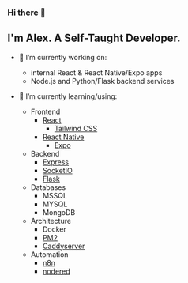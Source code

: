 ### Hi there 👋

## I'm Alex. A Self-Taught Developer.

- 🔭 I’m currently working on: 
  - internal React & React Native/Expo apps 
  - Node.js and Python/Flask backend services

- 🌱 I’m currently learning/using:
  - Frontend
    - [React](https://github.com/facebook/react)
      - [Tailwind CSS](https://github.com/tailwindlabs/tailwindcss)
    - [React Native](https://github.com/facebook/react-native)
      - [Expo](https://github.com/expo/expo)
  - Backend
    - [Express](https://github.com/expressjs/express)
    - [SocketIO](https://github.com/socketio/socket.io)
    - [Flask](https://github.com/pallets/flask/)
  - Databases
    - MSSQL
    - MYSQL
    - MongoDB
  - Architecture
    - Docker
    - [PM2](https://github.com/Unitech/pm2)
    - [Caddyserver](https://github.com/caddyserver/caddy)
  - Automation
    - [n8n](https://github.com/n8n-io/n8n)
    - [nodered](https://github.com/node-red/node-red)
  
  <!--
**AlexSt153/AlexSt153** is a ✨ _special_ ✨ repository because its `README.md` (this file) appears on your GitHub profile.

Here are some ideas to get you started:

- 📫 How to reach me: ...
- 👯 I’m looking to collaborate on ...
- 🤔 I’m looking for help with ...
- 💬 Ask me about ...
- 😄 Pronouns: ...
- ⚡ Fun fact: ...
-->
